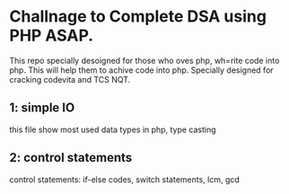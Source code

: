 # Challnage to Complete DSA using PHP ASAP.
This repo specially desoigned for those who oves php, wh=rite code into php. This will help them to achive code into php. Specially designed for cracking codevita and TCS NQT.

## 1: simple IO
this file show most used data types in php, type casting

## 2: control statements
control statements: if-else codes, switch statements, lcm, gcd

